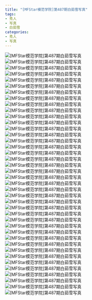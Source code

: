 ```yaml
---
title: "[MFStar模范学院]第487期白茹雪写真"
tags: 
- 秀人
- 写真
- 白茹雪
categories:
- 秀人
- 写真
---
```


![[MFStar模范学院]第487期白茹雪写真](https://img.ilovese.xyz/1734716016016.webp)
![[MFStar模范学院]第487期白茹雪写真](https://img.ilovese.xyz/1734716017953.webp)
![[MFStar模范学院]第487期白茹雪写真](https://img.ilovese.xyz/1734716019384.webp)
![[MFStar模范学院]第487期白茹雪写真](https://img.ilovese.xyz/1734716020602.webp)
![[MFStar模范学院]第487期白茹雪写真](https://img.ilovese.xyz/1734716022348.webp)
![[MFStar模范学院]第487期白茹雪写真](https://img.ilovese.xyz/1734716024210.webp)
![[MFStar模范学院]第487期白茹雪写真](https://img.ilovese.xyz/1734716025981.webp)
![[MFStar模范学院]第487期白茹雪写真](https://img.ilovese.xyz/1734716027597.webp)
![[MFStar模范学院]第487期白茹雪写真](https://img.ilovese.xyz/1734716029429.webp)
![[MFStar模范学院]第487期白茹雪写真](https://img.ilovese.xyz/1734716030861.webp)
![[MFStar模范学院]第487期白茹雪写真](https://img.ilovese.xyz/1734716032790.webp)
![[MFStar模范学院]第487期白茹雪写真](https://img.ilovese.xyz/1734716034605.webp)
![[MFStar模范学院]第487期白茹雪写真](https://img.ilovese.xyz/1734716036486.webp)
![[MFStar模范学院]第487期白茹雪写真](https://img.ilovese.xyz/1734716038197.webp)
![[MFStar模范学院]第487期白茹雪写真](https://img.ilovese.xyz/1734716040043.webp)
![[MFStar模范学院]第487期白茹雪写真](https://img.ilovese.xyz/1734716042105.webp)
![[MFStar模范学院]第487期白茹雪写真](https://img.ilovese.xyz/1734716044001.webp)
![[MFStar模范学院]第487期白茹雪写真](https://img.ilovese.xyz/1734716045706.webp)
![[MFStar模范学院]第487期白茹雪写真](https://img.ilovese.xyz/1734716047386.webp)
![[MFStar模范学院]第487期白茹雪写真](https://img.ilovese.xyz/1734716048835.webp)
![[MFStar模范学院]第487期白茹雪写真](https://img.ilovese.xyz/1734716050285.webp)
![[MFStar模范学院]第487期白茹雪写真](https://img.ilovese.xyz/1734716052106.webp)
![[MFStar模范学院]第487期白茹雪写真](https://img.ilovese.xyz/1734716053765.webp)
![[MFStar模范学院]第487期白茹雪写真](https://img.ilovese.xyz/1734716055570.webp)
![[MFStar模范学院]第487期白茹雪写真](https://img.ilovese.xyz/1734716057392.webp)
![[MFStar模范学院]第487期白茹雪写真](https://img.ilovese.xyz/1734716059199.webp)
![[MFStar模范学院]第487期白茹雪写真](https://img.ilovese.xyz/1734716060904.webp)
![[MFStar模范学院]第487期白茹雪写真](https://img.ilovese.xyz/1734716062718.webp)
![[MFStar模范学院]第487期白茹雪写真](https://img.ilovese.xyz/1734716064197.webp)
![[MFStar模范学院]第487期白茹雪写真](https://img.ilovese.xyz/1734716065571.webp)
![[MFStar模范学院]第487期白茹雪写真](https://img.ilovese.xyz/1734716067511.webp)
![[MFStar模范学院]第487期白茹雪写真](https://img.ilovese.xyz/1734716069207.webp)
![[MFStar模范学院]第487期白茹雪写真](https://img.ilovese.xyz/1734716070760.webp)
![[MFStar模范学院]第487期白茹雪写真](https://img.ilovese.xyz/1734716072623.webp)
![[MFStar模范学院]第487期白茹雪写真](https://img.ilovese.xyz/1734716074488.webp)
![[MFStar模范学院]第487期白茹雪写真](https://img.ilovese.xyz/1734716076319.webp)
![[MFStar模范学院]第487期白茹雪写真](https://img.ilovese.xyz/1734716078028.webp)
![[MFStar模范学院]第487期白茹雪写真](https://img.ilovese.xyz/1734716079838.webp)
![[MFStar模范学院]第487期白茹雪写真](https://img.ilovese.xyz/1734716081573.webp)
![[MFStar模范学院]第487期白茹雪写真](https://img.ilovese.xyz/1734716083407.webp)
